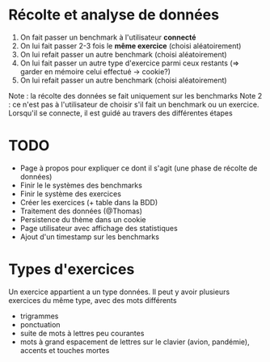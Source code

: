 # Récolte et analyse de données

1. On fait passer un benchmark à l'utilisateur **connecté**
2. On lui fait passer 2-3 fois le **même exercice** (choisi aléatoirement)
3. On lui refait passer un autre benchmark (choisi aléatoirement)
4. On lui fait passer un autre type d'exercice parmi ceux restants (=> garder en mémoire celui effectué -> cookie?)
5. On lui refait passer un autre benchmark (choisi aléatoirement)

Note : la récolte des données se fait uniquement sur les benchmarks
Note 2 : ce n'est pas à l'utilisateur de choisir s'il fait un benchmark ou un
         exercice. Lorsqu'il se connecte, il est guidé au travers des différentes étapes

# TODO

- Page à propos pour expliquer ce dont il s'agit (une phase de récolte de données)
- Finir le le systèmes des benchmarks
- Finir le système des exercices
- Créer les exercices (+ table dans la BDD)
- Traitement des données (@Thomas)
- Persistence du thème dans un cookie
- Page utilisateur avec affichage des statistiques
- Ajout d'un timestamp sur les benchmarks

# Types d'exercices

Un exercice appartient a un type données. Il peut y avoir plusieurs exercices
du même type, avec des mots différents

- trigrammes
- ponctuation
- suite de mots à lettres peu courantes
- mots à grand espacement de lettres sur le clavier (avion, pandémie), accents et touches mortes
